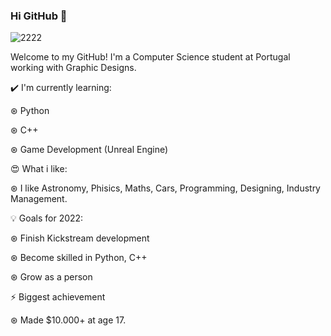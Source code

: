 ### Hi GitHub 👋

![2222](https://user-images.githubusercontent.com/82287232/153542883-f61e2f9f-eae1-4f8c-a8ea-e5022a2e7aef.png)

Welcome to my GitHub! I'm a Computer Science student at Portugal working with Graphic Designs.

✔️ I'm currently learning:

  ⊛ Python

  ⊛ C++

  ⊛ Game Development (Unreal Engine)
 
😍 What i like:

  ⊛ I like Astronomy, Phisics, Maths, Cars, Programming, Designing, Industry Management.

💡 Goals for 2022:

  ⊛ Finish Kickstream development

  ⊛ Become skilled in Python, C++

  ⊛ Grow as a person

⚡ Biggest achievement

  ⊛ Made $10.000+ at age 17.
